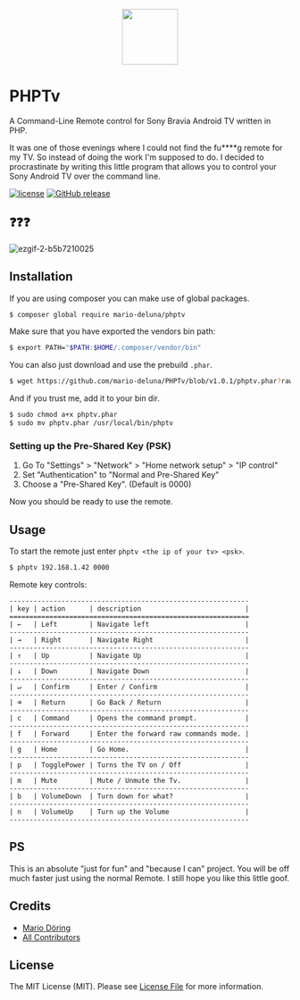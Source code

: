 <p align="center"><a href="https://github.com/mario-deluna/phptv/" target="_blank">
    <img width="100px" src="https://user-images.githubusercontent.com/956212/28140686-a732b15c-6759-11e7-81ed-5a7968ff1e14.png">
</a></p>

# PHPTv

A Command-Line Remote control for Sony Bravia Android TV written in PHP.

It was one of those evenings where I could not find the fu****g remote for my TV. So instead of doing the work I'm supposed to do. I decided to procrastinate by writing this little program that allows you to control your Sony Android TV over the command line.  

[![license](https://img.shields.io/github/license/mario-deluna/phptv.svg)]()
[![GitHub release](https://img.shields.io/github/release/mario-deluna/phptv.svg)]()

## ❓❓❓

![ezgif-2-b5b7210025](https://user-images.githubusercontent.com/956212/28995030-035ace24-79de-11e7-91bb-44e5a77cc8c1.gif)

## Installation

If you are using composer you can make use of global packages.

```sh
$ composer global require mario-deluna/phptv
```

Make sure that you have exported the vendors bin path:

```sh
$ export PATH="$PATH:$HOME/.composer/vendor/bin"
```

You can also just download and use the prebuild `.phar`.

```sh
$ wget https://github.com/mario-deluna/PHPTv/blob/v1.0.1/phptv.phar?raw=true -O phptv.phar
```

And if you trust me, add it to your bin dir.

```sh
$ sudo chmod a+x phptv.phar
$ sudo mv phptv.phar /usr/local/bin/phptv
```

### Setting up the Pre-Shared Key (PSK)

 1. Go To "Settings" > "Network" > "Home network setup" > "IP control"
 2. Set "Authentication" to "Normal and Pre-Shared Key" 
 3. Choose a "Pre-Shared Key". (Default is 0000)

Now you should be ready to use the remote.

## Usage 

To start the remote just enter `phptv <the ip of your tv> <psk>`.

```sh
$ phptv 192.168.1.42 0000
```

Remote key controls: 

```
------------------------------------------------------------
| key | action      | description                          |
============================================================
| ←   | Left        | Navigate left                        |
------------------------------------------------------------
| →   | Right       | Navigate Right                       |
------------------------------------------------------------
| ↑   | Up          | Navigate Up                          |
------------------------------------------------------------
| ↓   | Down        | Navigate Down                        |
------------------------------------------------------------
| ↵   | Confirm     | Enter / Confirm                      |
------------------------------------------------------------
| ⌫   | Return      | Go Back / Return                     |
------------------------------------------------------------
| c   | Command     | Opens the command prompt.            |
------------------------------------------------------------
| f   | Forward     | Enter the forward raw commands mode. |
------------------------------------------------------------
| g   | Home        | Go Home.                             |
------------------------------------------------------------
| p   | TogglePower | Turns the TV on / Off                |
------------------------------------------------------------
| m   | Mute        | Mute / Unmute the Tv.                |
------------------------------------------------------------
| b   | VolumeDown  | Turn down for what?                  |
------------------------------------------------------------
| n   | VolumeUp    | Turn up the Volume                   |
------------------------------------------------------------
```

## PS

This is an absolute "just for fun" and "because I can" project. You will be off much faster just using the normal Remote. I still hope you like this little goof.

## Credits

- [Mario Döring](https://github.com/mario-deluna)
- [All Contributors](https://github.com/mario-deluna/PHPTv/contributors)

## License

The MIT License (MIT). Please see [License File](https://github.com/mario-deluna/PHPTv/blob/master/LICENSE) for more information.
